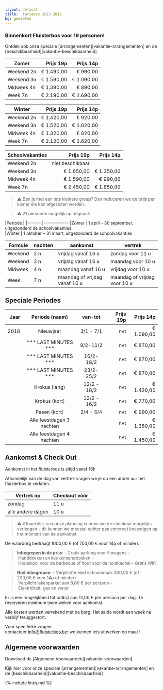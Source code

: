 ```yaml
---
layout: default
title:  Tarieven 2017-2018
bg: genieten
---
```


### Binnenkort Fluisterbos voor 19 personen!

Ontdek ook onze speciale [arrangementen][vakantie-arrangementen] en de [beschikbaarheid][vakantie-beschikbaarheid]

|Zomer|Prijs 19p|Prijs 14p
|---|---:|---:
|Weekend 2n|€ 1.490,00|€ 990,00
|Weekend 3n|€ 1.590,00|€ 1.090,00
|Midweek 4n|€ 1.390,00|€ 890,00
|Week 7n|€ 2.190,00|€ 1.690,00

|Winter|Prijs 19p|Prijs 14p
|---|---:|---:
|Weekend 2n|€ 1.420,00|€ 920,00
|Weekend 3n|€ 1.520,00|€ 1.020.00
|Midweek 4n|€ 1.320.00|€ 820,00
|Week 7n|€ 2.120,00|€ 1.620,00

|Schoolvakanties|Prijs 19p|Prijs 14p
|---|---:|---:
|Weekend 2n|niet beschikbaar|
|Weekend 3n|€ 1.650,00|€ 1.350,00
|Midweek 4n|€ 1.590,00|€ 990,00
|Week 7n|€ 2.450,00|€ 1.850,00

> ⚠ Ben je met een iets kleinere groep?  Dan reduceren we de prijs per kamer die kan afgesloten worden.

> ⚠ 21 personen mogelijk op afspraak


|Periode |
|------- |-------------
|Zomer   |  1 april - 30 september, uitgezonderd de schoolvakanties            
|Winter  |  1 oktober – 31 maart, uitgezonderd de schoolvakanties

|Formule          | nachten | aankomst                                | vertrek
|-----------------|---------|-----------------------------------------|-----------------------------------
|Weekend          | 2 n     | vrijdag vanaf&nbsp;16&nbsp;u            | zondag voor&nbsp;11&nbsp;u
|Weekend          | 3 n     | vrijdag vanaf&nbsp;16&nbsp;u            | maandag voor&nbsp;10&nbsp;u
|Midweek          | 4 n     | maandag vanaf&nbsp;16&nbsp;u            | vrijdag voor&nbsp;10&nbsp;u
|Week             | 7 n     | maandag of vrijdag vanaf&nbsp;16&nbsp;u | maandag of vrijdag voor&nbsp;10&nbsp;u


## Speciale Periodes

|Jaar|Periode (naam)|van-tot|Prijs 19p|Prijs 14p
|---:|:---:|:---:|---:|---:
|2018|Nieuwjaar|3/1 - 7/1|nvt|€ 1.090,00
||*** LAST MINUTES ***|9/2-11/2|nvt|€ 870,00
||*** LAST MINUTES ***|16/2-18/2|nvt|€ 870,00
||*** LAST MINUTES ***|23/2-25/2|nvt|€ 870,00
||Krokus (lang)|12/2 - 18/2|nvt|€ 1.420,00
||Krokus (kort)|12/2 - 16/2|nvt|€ 770,00
||Pasen (kort)|2/4 - 6/4|nvt|€ 990,00
||Alle feestdagen 3 nachten ||nvt|€ 1.350,00
|| Alle feestdagen 4 nachten ||nvt|€ 1.450,00


## Aankomst & Check Out	

Aankomst in het fluisterbos is altijd vanaf 16h	

Afhandelijk van de dag van vertrek vragen we je op een ander uur het fluisterbos te verlaten.	

|Vertrek op | Checkout vóór
|---|---
|zondag|11 u
|alle andere dagen|10 u

> ⚠ Afhankelijk van onze planning kunnen we de checkout mogelijks verlengen - dit kunnen we meestal echter pas concreet bevestigen op het moment van de aankomst.

De waarborg bedraagt 1000,00&nbsp;€ (of 700,00&nbsp;€ voor 14p of minder).

> **Inbegrepen in de prijs**: - Gratis parking voor 5 wagens - Handdoeken en keukenhanddoeken - Houtskool voor de barbecue of hout voor de houtkachel - Gratis Wifi

> **Niet inbegrepen**: - Verplichte eind schoonmaak 300,00&nbsp;€ (of 200,00&nbsp;€ voor 14p of minder) - Verplicht lakenparket aan 8,00&nbsp;€ per persoon - Elektriciteit, gas en water

Er is een mogelijkheid tot ontbijt aan 12,00&nbsp;€ per persoon per dag. Te reserveren minimum twee weken voor aankomst.

Alle kosten worden verrekend met de borg. Het saldo wordt een week na verblijf teruggestort.

Voor specifieke vragen contacteer info@fluisterbos.be: we kunnen iets uitwerken op maat !

## Algemene voorwaarden
Download de [Algemene Voorwaarden][vakantie-voorwaarden]

Kijk hier voor onze speciale [arrangementen][vakantie-arrangementen] en de [beschikbaarheid][vakantie-beschikbaarheid]

{% include links.md %}

